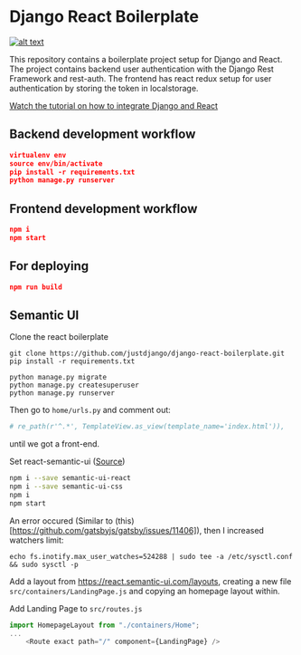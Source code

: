 # Django React Boilerplate

[![alt text](https://github.com/justdjango/django-react-boilerplate/blob/master/thumbnail.png "Logo")](https://youtu.be/YKYVv0gm_0o)

This repository contains a boilerplate project setup for Django and React. The project contains backend user authentication with the Django Rest Framework and rest-auth. The frontend has react redux setup for user authentication by storing the token in localstorage.

[Watch the tutorial on how to integrate Django and React](https://youtu.be/YKYVv0gm_0o)

## Backend development workflow

```json
virtualenv env
source env/bin/activate
pip install -r requirements.txt
python manage.py runserver
```

## Frontend development workflow

```json
npm i
npm start
```

## For deploying

```json
npm run build
```

## Semantic UI

Clone the react boilerplate

```
git clone https://github.com/justdjango/django-react-boilerplate.git
pip install -r requirements.txt

python manage.py migrate
python manage.py createsuperuser
python manage.py runserver
```

Then go to `home/urls.py` and comment out:

```python
# re_path(r'^.*', TemplateView.as_view(template_name='index.html')),
```

until we got a front-end.

Set react-semantic-ui ([Source](https://react.semantic-ui.com/usage))

```bash
npm i --save semantic-ui-react
npm i --save semantic-ui-css
npm i
npm start
```

An error occured (Similar to (this)[https://github.com/gatsbyjs/gatsby/issues/11406]), then I increased watchers limit:

```
echo fs.inotify.max_user_watches=524288 | sudo tee -a /etc/sysctl.conf && sudo sysctl -p
```

Add a layout from https://react.semantic-ui.com/layouts, creating a new file `src/containers/LandingPage.js` and copying an homepage layout within.

Add Landing Page to `src/routes.js`

```js
import HomepageLayout from "./containers/Home";
...
    <Route exact path="/" component={LandingPage} />

```